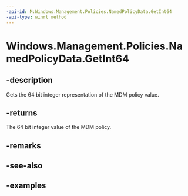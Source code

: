 ```yaml
---
-api-id: M:Windows.Management.Policies.NamedPolicyData.GetInt64
-api-type: winrt method
---
```


<!-- Method syntax.
public long NamedPolicyData.GetInt64()
-->

# Windows.Management.Policies.NamedPolicyData.GetInt64


## -description

Gets the 64 bit integer representation of the MDM policy value.

## -returns

The 64 bit integer value of the MDM policy.

## -remarks

## -see-also

## -examples

